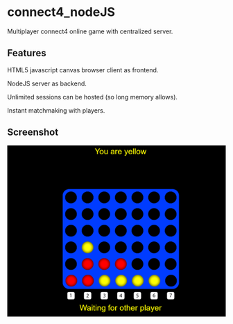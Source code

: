 # connect4_nodeJS
Multiplayer connect4 online game with centralized server.

## Features
HTML5 javascript canvas browser client as frontend.

NodeJS server as backend.

Unlimited sessions can be hosted (so long memory allows).

Instant matchmaking with players.

## Screenshot
![Screenshot](screenshot.png)
